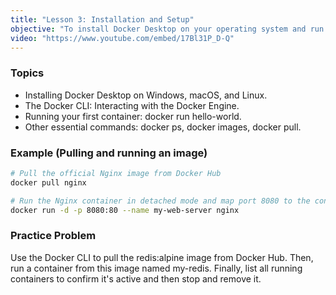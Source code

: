 ```yaml
---
title: "Lesson 3: Installation and Setup"
objective: "To install Docker Desktop on your operating system and run your first container."
video: "https://www.youtube.com/embed/17Bl31P_D-Q"
---
```


### Topics

- Installing Docker Desktop on Windows, macOS, and Linux.
- The Docker CLI: Interacting with the Docker Engine.
- Running your first container: docker run hello-world.
- Other essential commands: docker ps, docker images, docker pull.

### Example (Pulling and running an image)

```bash
# Pull the official Nginx image from Docker Hub
docker pull nginx

# Run the Nginx container in detached mode and map port 8080 to the container's port 80
docker run -d -p 8080:80 --name my-web-server nginx
```

### Practice Problem

Use the Docker CLI to pull the redis:alpine image from Docker Hub. Then, run a container from this image named my-redis. Finally, list all running containers to confirm it's active and then stop and remove it.
